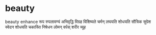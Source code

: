 # beauty
beauty enhance
रूप रुपलावण्यं अभिवृद्धि विग्रह विशिष्यते 
चर्मन् लघयति शोधयति 
सौत्रिक सुपेश स्वेदन 
शोधयति चकास्ति 
निषेधन लोमन् वर्पस् 
शरीर व्यूह 
